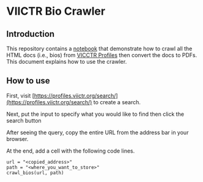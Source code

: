 # VIICTR Bio Crawler

## Introduction

This repository contains a [notebook](./crawl_bios.ipynb) that demonstrate how to crawl all the HTML docs (i.e., bios) from [VICCTR Profiles](https://profiles.viictr.org/) then convert the docs to PDFs. This document explains how to use the crawler.

## How to use

First, visit [https://profiles.viictr.org/search/](https://profiles.viictr.org/search/) to create a search.

Next, put the input to specify what you would like to find then click the search button

After seeing the query, copy the entire URL from the address bar in your browser. 

At the end, add a cell with the following code lines.

```
url = "<copied_address>"
path = "<where_you_want_to_store>"
crawl_bios(url, path)
```
